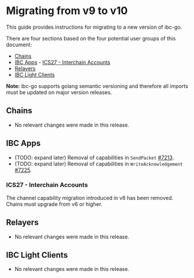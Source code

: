 # Migrating from v9 to v10

This guide provides instructions for migrating to a new version of ibc-go.

There are four sections based on the four potential user groups of this document:

- [Chains](#chains)
- [IBC Apps](#ibc-apps)
        - [ICS27 - Interchain Accounts](#ics27---interchain-accounts)
- [Relayers](#relayers)
- [IBC Light Clients](#ibc-light-clients)

**Note:** ibc-go supports golang semantic versioning and therefore all imports must be updated on major version releases.

## Chains

- No relevant changes were made in this release.

## IBC Apps

- (TODO: expand later) Removal of capabilities in `SendPacket` [\#7213](https://github.com/cosmos/ibc-go/pull/7213).
- (TODO: expand later) Removal of capabilities in `WriteAcknowledgement` [\#7225](https://github.com/cosmos/ibc-go/pull/7213).

### ICS27 - Interchain Accounts

The channel capability migration introduced in v6 has been removed. Chains must upgrade from v6 or higher. 

## Relayers

- No relevant changes were made in this release.

## IBC Light Clients

- No relevant changes were made in this release.
